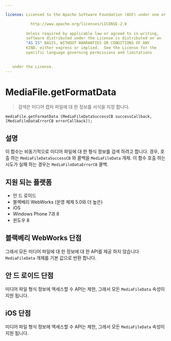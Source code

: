 ```yaml
---

license: Licensed to the Apache Software Foundation (ASF) under one or more contributor license agreements. See the NOTICE file distributed with this work for additional information regarding copyright ownership. The ASF licenses this file to you under the Apache License, Version 2.0 (the "License"); you may not use this file except in compliance with the License. You may obtain a copy of the License at

           http://www.apache.org/licenses/LICENSE-2.0
    
         Unless required by applicable law or agreed to in writing,
         software distributed under the License is distributed on an
         "AS IS" BASIS, WITHOUT WARRANTIES OR CONDITIONS OF ANY
         KIND, either express or implied.  See the License for the
         specific language governing permissions and limitations
    

   under the License.
---
```


# MediaFile.getFormatData

> 검색은 미디어 캡처 파일에 대 한 정보를 서식을 지정 합니다.

    mediaFile.getFormatData (MediaFileDataSuccessCB successCallback, [MediaFileDataErrorCB errorCallback]);
    

## 설명

이 함수는 비동기적으로 미디어 파일에 대 한 형식 정보를 검색 하려고 합니다. 경우, 호출 하는 `MediaFileDataSuccessCB` 와 콜백을 `MediaFileData` 개체. 이 함수 호출 하는 시도가 실패 하는 경우는 `MediaFileDataErrorCB` 콜백.

## 지원 되는 플랫폼

*   안 드 로이드
*   블랙베리 WebWorks (운영 체제 5.0와 더 높은)
*   iOS
*   Windows Phone 7과 8
*   윈도우 8

## 블랙베리 WebWorks 단점

그래서 모든 미디어 파일에 대 한 정보에 대 한 API를 제공 하지 않습니다 `MediaFileData` 개체를 기본 값으로 반환 합니다.

## 안 드 로이드 단점

미디어 파일 형식 정보에 액세스할 수 API는 제한, 그래서 모든 `MediaFileData` 속성이 지원 됩니다.

## iOS 단점

미디어 파일 형식 정보에 액세스할 수 API는 제한, 그래서 모든 `MediaFileData` 속성이 지원 됩니다.